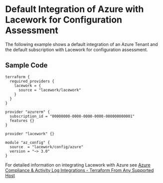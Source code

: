 # Default Integration of Azure with Lacework for Configuration Assessment

The following example shows a default integration of an Azure Tenant and the default subscription with Lacework for configuration assessment.

## Sample Code

```hcl
terraform {
  required_providers {
    lacework = {
      source = "lacework/lacework"
    }
  }
}

provider "azurerm" {
  subscription_id = "00000000-0000-0000-0000-000000000001"
  features {}
}

provider "lacework" {}

module "az_config" {
  source  = "lacework/config/azure"
  version = "~> 3.0"
}
```

For detailed information on integrating Lacework with Azure see [Azure Compliance & Activity Log Integrations - Terraform From Any Supported Host](https://docs.lacework.net/onboarding/azure-compliance-and-activity-log-integrations-terraform-from-any-supported-host)
